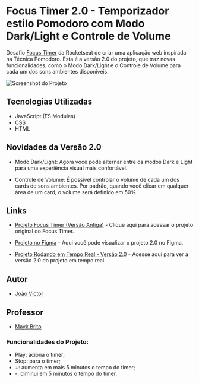 # Focus Timer 2.0 - Temporizador estilo Pomodoro com Modo Dark/Light e Controle de Volume

Desafio [Focus Timer](https://github.com/Vitinho163/Focus-timer) da Rocketseat de criar uma aplicação web inspirada na Técnica Pomodoro. Esta é a versão 2.0 do projeto, que traz novas funcionalidades, como o Modo Dark/Light e o Controle de Volume para cada um dos sons ambientes disponíveis.

![Screenshot do Projeto](https://imgur.com/19iX8d6.png)

## Tecnologias Utilizadas

- JavaScript (ES Modules)
- CSS
- HTML

## Novidades da Versão 2.0

- Modo Dark/Light: Agora você pode alternar entre os modos Dark e Light para uma experiência visual mais confortável.

- Controle de Volume: É possível controlar o volume de cada um dos cards de sons ambientes. Por padrão, quando você clicar em qualquer área de um card, o volume será definido em 50%.

## Links

- [Projeto Focus Timer (Versão Antiga)](https://github.com/Vitinho163/Focus-timer) - Clique aqui para acessar o projeto original do Focus Timer.

- [Projeto no Figma](https://www.figma.com/file/1vsrFsejkFo7zoO6Kwsf4e/Stage-05---Dark-Mode-FocusTimer-(Copy)?type=design&node-id=0%3A106&mode=dev) - Aqui você pode visualizar o projeto 2.0 no Figma.

- [Projeto Rodando em Tempo Real - Versão 2.0](https://vitinho163.github.io/Focus-timer2.0/) - Acesse aqui para ver a versão 2.0 do projeto em tempo real.

## Autor

- [João Victor](https://github.com/Vitinho163)

## Professor

- [Mayk Brito](https://github.com/maykbrito)

### Funcionalidades do Projeto:

- Play: aciona o timer;
- Stop: para o timer;
- +: aumenta em mais 5 minutos o tempo do timer;
- -: diminui em 5 minutos o tempo do timer.
